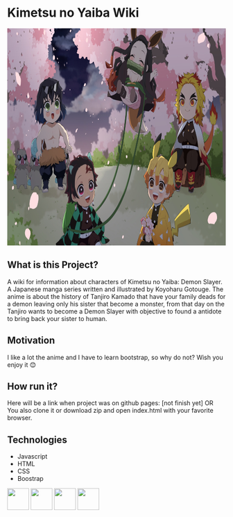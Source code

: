 # Kimetsu no Yaiba Wiki

<img width="100%" height="500px" src="images/background.jpg">

## What is this Project?
A wiki for information about characters of Kimetsu no Yaiba: Demon Slayer. 
A Japanese manga series written and illustrated by Koyoharu Gotouge.
The anime is about the history of Tanjiro Kamado that have your family deads for a demon leaving only his sister that become a monster, from that day on the Tanjiro wants to become a Demon Slayer with objective to found a antidote to bring back your sister to human. 

## Motivation
I like a lot the anime and I have to learn bootstrap, so why do not?
Wish you enjoy it 😊

## How run it?
Here will be a link when project was on github pages: [not finish yet]
OR
You also clone it or download zip and open index.html with your favorite browser.


## Technologies
- Javascript
- HTML
- CSS
- Boostrap

<img width="50" height="50" src="https://cdn.jsdelivr.net/gh/devicons/devicon@latest/icons/javascript/javascript-original.svg" /> 
<img width="50" height="50" src="https://cdn.jsdelivr.net/gh/devicons/devicon@latest/icons/html5/html5-original.svg" /> 
<img width="50" height="50" src="https://cdn.jsdelivr.net/gh/devicons/devicon@latest/icons/css3/css3-original.svg" /> 
<img width="50" height="50" src="https://cdn.jsdelivr.net/gh/devicons/devicon@latest/icons/bootstrap/bootstrap-original.svg" />
